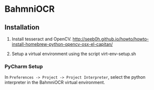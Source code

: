 # BahmniOCR

## Installation

1. Install tesseract and OpenCV.
http://seeb0h.github.io/howto/howto-install-homebrew-python-opencv-osx-el-capitan/

2. Setup a virtual environment using the script virt-env-setup.sh

### PyCharm Setup

In `Preferences -> Project -> Project Interpreter`, select the python interpreter in the BahmniOCR virtual environment.
